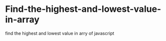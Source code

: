 # Find-the-highest-and-lowest-value-in-array
find the highest and lowest value in arry of javascript
